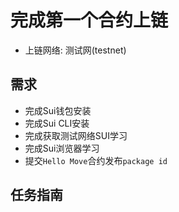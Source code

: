 # 完成第一个合约上链
- 上链网络: 测试网(testnet)

## 需求
- 完成Sui钱包安装
- 完成Sui CLI安装
- 完成获取测试网络SUI学习
- 完成Sui浏览器学习
- 提交`Hello Move`合约发布`package id`

## 任务指南
